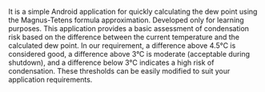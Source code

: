 It is a simple Android application for quickly calculating the dew point using the Magnus-Tetens formula approximation. Developed only for learning purposes. This application provides a basic assessment of condensation risk based on the difference between the current temperature and the calculated dew point. In our requirement, a difference above 4.5°C is considered good, a difference above 3°C is moderate (acceptable during shutdown), and a difference below 3°C indicates a high risk of condensation. These thresholds can be easily modified to suit your application requirements.
